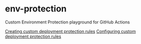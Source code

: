 # env-protection
Custom Environment Protection playground for GitHub Actions

[Creating custom deployment protection rules][0]
[Configuring custom deployment protection rules][1]

[0]: https://docs.github.com/en/actions/deployment/protecting-deployments/creating-custom-deployment-protection-rules "Creating rules"
[1]: https://docs.github.com/en/actions/deployment/protecting-deployments/configuring-custom-deployment-protection-rules "Configuring rules"